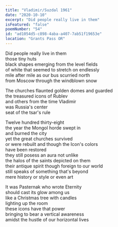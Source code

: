 ```yaml
---
title: "Vladimir/Suzdal 1961"
date: "2020-10-10"
excerpt: "Did people really live in them"
isFeatured: "false"
poemNumber: "54"
id: "ad1054d5-c898-4aba-a407-7ab51f19653e"
location: "Grants Pass OR"
---
```


Did people really live in them  
those tiny huts  
black shapes emerging from the level fields  
of white that seemed to stretch on endlessly  
mile after mile as our bus scurried north  
from Moscow through the windblown snow

The churches flaunted golden domes and guarded  
the treasured icons of Rublev  
and others from the time Vladimir  
was Russia's center  
seat of the tsar's rule

Twelve hundred thirty-eight  
the year the Mongol horde swept in  
and burned the city  
yet the great churches survived  
or were rebuilt and though the Icon's colors  
have been restored  
they still posess an aura not unlike  
the halos of the saints depicted on them  
their antique spirit though foreign to our world  
still speaks of something that's beyond  
mere history or style or even art

It was Pasternak who wrote Eternity  
should cast its glow among us  
like a Christmas tree with candles  
lighting up the room  
these icons have that power  
bringing to bear a vertical awareness  
amidst the hustle of our horizontal lives
